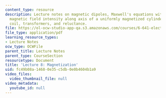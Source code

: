 ```yaml
---
content_type: resource
description: Lecture notes on magnetic dipoles, Maxwell's equations with magnetization,
  magnetic field intensity along axis of a uniformly magnetized cylinder, toroidal
  coil, transformers, and reluctance.
file: https://ol-ocw-studio-app-qa.s3.amazonaws.com/courses/6-641-electromagnetic-fields-forces-and-motion-spring-2009/fc49b08a14680e35c5db0e0b4604b1a9_MIT6_641s09_lec08.pdf
file_type: application/pdf
learning_resource_types:
- Lecture Notes
ocw_type: OCWFile
parent_title: Lecture Notes
parent_type: CourseSection
resourcetype: Document
title: 'Lecture 8: Magnetization'
uid: fc49b08a-1468-0e35-c5db-0e0b4604b1a9
video_files:
  video_thumbnail_file: null
video_metadata:
  youtube_id: null
---
```

